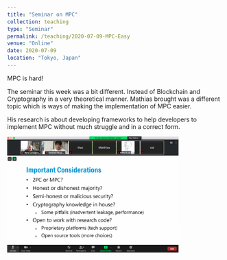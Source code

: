 ```yaml
---
title: "Seminar on MPC"
collection: teaching
type: "Seminar"
permalink: /teaching/2020-07-09-MPC-Easy
venue: "Online"
date: 2020-07-09
location: "Tokyo, Japan"
---
```


MPC is hard!

The seminar this week was a bit different. Instead of Blockchain and Cryptography in a very theoretical manner. Mathias brought was a different topic which is ways of making the implementation of MPC easier. 

His research is about developing frameworks to help developers to implement MPC without much struggle and in a correct form.

<img src="/images/teaching/2020-07-09/seminar-mathias.png" width="400">

